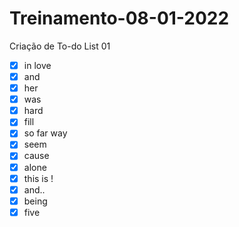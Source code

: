 # Treinamento-08-01-2022

Criação de To-do List 01
-[x] in love
-[x] and
-[x] her
-[x] was
-[x] hard
-[x] fill
-[x] so far way
-[x] seem
-[x] cause
-[x] alone
-[x] this is !
-[x] and..
-[x] being
-[x] five 
